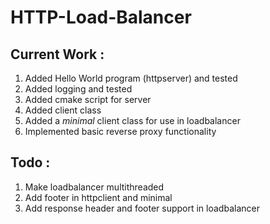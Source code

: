 # HTTP-Load-Balancer
## Current Work :
1. Added Hello World program (httpserver) and tested
2. Added logging and tested
3. Added cmake script for server
4. Added client class
5. Added a *minimal* client class for use in loadbalancer
6. Implemented basic reverse proxy functionality

## Todo :
1. Make loadbalancer multithreaded
2. Add footer in httpclient and minimal
3. Add response header and footer support in loadbalancer
